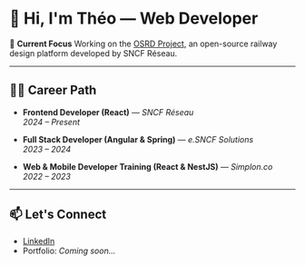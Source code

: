 # 👋 Hi, I'm Théo — Web Developer

🎯 **Current Focus**
Working on the [OSRD Project](https://osrd.fr/en/), an open-source railway design platform developed by SNCF Réseau.

---

## 👨‍💻 Career Path

- **Frontend Developer (React)** — *SNCF Réseau*  
  *2024 – Present*

- **Full Stack Developer (Angular & Spring)** — *e.SNCF Solutions*  
  *2023 – 2024*

- **Web & Mobile Developer Training (React & NestJS)** — *Simplon.co*  
  *2022 – 2023*

---

## 📫 Let's Connect

- [LinkedIn](https://www.linkedin.com/in/th%C3%A9o-crosbie-2077982a0/)
- Portfolio: *Coming soon...*

